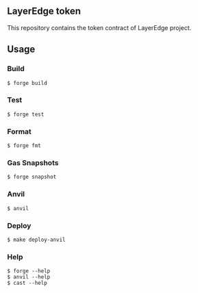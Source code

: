 ## LayerEdge token

This repository contains the token contract of LayerEdge project. 


## Usage

### Build

```shell
$ forge build
```

### Test

```shell
$ forge test
```

### Format

```shell
$ forge fmt
```

### Gas Snapshots

```shell
$ forge snapshot
```

### Anvil

```shell
$ anvil
```

### Deploy

```shell
$ make deploy-anvil
```

### Help

```shell
$ forge --help
$ anvil --help
$ cast --help
```
